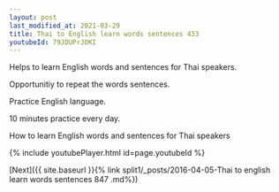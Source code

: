 ```yaml
---
layout: post
last_modified_at: 2021-03-29
title: Thai to English learn words sentences 433 
youtubeId: 79JDUPrJOKI
---
```

 
 
Helps to learn English words and sentences for Thai speakers.

Opportunitiy to repeat the words sentences. 

Practice English language. 
 
10 minutes practice every day. 
 
How to learn English words and sentences for Thai speakers 
 
{% include youtubePlayer.html id=page.youtubeId %}
 
 
[Next]({{ site.baseurl }}{% link  split1/_posts/2016-04-05-Thai to english learn words sentences 847 .md%})
 
